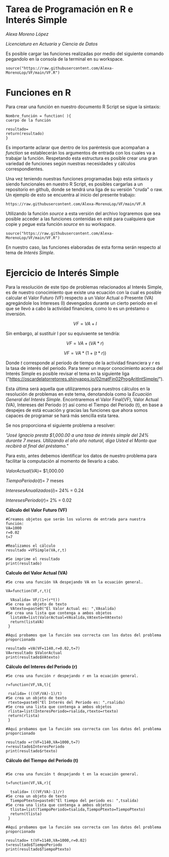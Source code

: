 # Tarea de Programación en R e Interés Simple

*Alexa Moreno López*

*Licenciatura en Actuaría y Ciencia de Datos*


Es posible cargar las funciones realizadas por medio del siguiente comando pegandolo en la consola de la terminal en su workspace. 
```{r}
source("https://raw.githubusercontent.com/Alexa-MorenoLop/VF/main/VF.R")
```

# Funciones en R
Para crear una función en nuestro documento R Script se sigue la sintaxis:

```
Nombre_función = function( ){
cuerpo de la función

resultado=
return(resultado)
}
```

Es importante aclarar que dentro de los paréntesis que acompañan a *function* se establecerán los argumentos de entrada con los cuales va a trabajar la función.
Respetando esta estructura es posible crear una gran variedad de funciones según nuestras necesidades y cálculos correspondientes.

Una vez teniendo nuestras funciones programadas bajo esta sintaxis y siendo funcionales en nuestro R Script, es posibles cargarlas a un repositorio en github, donde se tendrá una liga de su versión "cruda" o raw. 
Un ejemplo de esto se encuentra al inicio del presente trabajo:
```{r}
https://raw.githubusercontent.com/Alexa-MorenoLop/VF/main/VF.R
```
Utilizando la función *source* a esta versión del archivo lograremos que sea posible acceder a las funciones contenidas en esté para cualquiera que copie y pegue esta función *source* en su workspace.
```{r}
source("https://raw.githubusercontent.com/Alexa-MorenoLop/VF/main/VF.R")
```

En nuestro caso, las funciones elaboradas de esta forma serán respecto al tema de *Interés Simple*.

# Ejercicio de Interés Simple

Para la resolución de este tipo de problemas relacionados al Interés Simple, es de nuestro conocimiento que existe una ecuación con la cual es posible calcular el Valor Futuro (VF) respecto a un Valor Actual o Presente (VA) agregándole los Intereses (I) devengados durante un cierto periodo en el que se llevó a cabo la actividad financiera, como lo es un préstamo o inversión.

$$VF=VA+I$$

Sin embargo, al sustituir I por su equivaente se tendría:

$$VF=VA +(VA*r)$$

$$VF=VA*(1+(t*r))$$

Donde *t* corresponde al periodo de tiempo de la actividad financiera y *r* es la tasa de interés del periodo. Para tener un mayor conocimiento acerca del Interés Simple es posible revisar el tema en la siguiente liga ("https://oscardelatorretorres.shinyapps.io/02matFin02ProgAritIntSimple/").

Esta última será aquella que utilizaremos para nuestros cálculos en la resolución de problemas en este tema, denotandola como la *Ecuación General del Interés Simple*.
Encontraremos el Valor Final(VF), Valor Actual (VA), Intereses del Periodo (r) así como el Tiempo del Periodo (t), en base a despejes de está ecuación y gracias las funciones que ahora somos capaces de programar se hará más sencilla esta tarea.

Se nos proporciona el siguiente problema a resolver:

*"José Ignacio presta $1,000.00 a una tasa de interés simple del 24% durante 7 meses. Utilizando el año año natural, diga Usted el Monto que recibirá al final del préstamo."*

Para esto, antes debemos identificar los datos de nuestro problema para facilitar la computación al momento de llevarlo a cabo.

$ValorActual(VA)$= $1,000.00

$TiempoPeriodo(t)$= 7 meses

$InteresesAnualizados(i)$= 24% = 0.24

$InteresesPeriodo(r)$= 2% = 0.02

**Cálculo del Valor Futuro (VF)**

```{r}
#Creamos objetos que serán los valores de entrada para nuestra función:
VA=1000
r=0.02
t=7

#Realizamos el cálculo
resultado =VFSimple(VA,r,t)

#Se imprime el resultado
print(resultado)
```

**Calculo del Valor Actual (VA)**
```{r}
#Se crea una función VA despejando VA en la ecuación general.

VA=function(VF,r,t){
  
  VAsalida= VF/(1+(r*t))
#Se crea un objeto de texto 
  VAtexto=paste0("El Valor Actual es: ",VAsalida)
#Se crea una lista que contenga a ambos objetos
  listaVA=list(ValorActual=VAsalida,VAtexto=VAtexto)
  return(listaVA)
 }

#Aquí probamos que la función sea correcta con los datos del problema proporcionado

resultado =VA(VF=1140,r=0.02,t=7)
VA=resultado $ValorActual
print(resultado$VAtexto)
```

**Cálculo del Interes del Periodo (r)**
```{r}
#Se crea una función r despejando r en la ecuación general.

r=function(VF,VA,t){
  
 rsalida= (((VF/VA)-1)/t)
#Se crea un objeto de texto 
 rtexto=paste0("El Interés del Periodo es: ",rsalida)
#Se crea una lista que contenga a ambos objetos
 rlista=list(InteresPeriodo=rsalida,rtexto=rtexto)
 return(rlista)
 }

#Aquí probamos que la función sea correcta con los datos del problema proporcionado

resultado =r(VF=1140,VA=1000,t=7)
r=resultado$InteresPeriodo
print(resultado$rtexto)
```

**Cálculo del Tiempo del Periodo (t)**
```{r}

#Se crea una función t despejando t en la ecuación general.

t=function(VF,VA,r){
  
  tsalida= (((VF/VA)-1)/r)
#Se crea un objeto de texto 
  TiempoPtexto=paste0("El tiempo del periodo es: ",tsalida)
#Se crea una lista que contenga a ambos objetos
  tlista=list(TiempoPeriodo=tsalida,TiempoPtexto=TiempoPtexto)
  return(tlista)
 }
 
#Aquí probamos que la función sea correcta con los datos del problema proporcionado

resultado= t(VF=1140,VA=1000,r=0.02)
t=resultado$TiempoPeriodo
print(resultado$TiempoPtexto)
```



